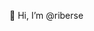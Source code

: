 👋 Hi, I’m @riberse



<!---
riberse/riberse is a ✨ special ✨ repository because its `README.md` (this file) appears on your GitHub profile.
You can click the Preview link to take a look at your changes.
--->
